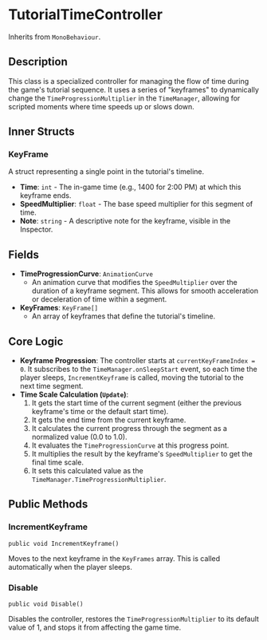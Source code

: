 # TutorialTimeController

Inherits from `MonoBehaviour`.

## Description

This class is a specialized controller for managing the flow of time during the game's tutorial sequence. It uses a series of "keyframes" to dynamically change the `TimeProgressionMultiplier` in the `TimeManager`, allowing for scripted moments where time speeds up or slows down.

## Inner Structs

### KeyFrame
A struct representing a single point in the tutorial's timeline.
-   **Time**: `int` - The in-game time (e.g., 1400 for 2:00 PM) at which this keyframe ends.
-   **SpeedMultiplier**: `float` - The base speed multiplier for this segment of time.
-   **Note**: `string` - A descriptive note for the keyframe, visible in the Inspector.

## Fields

-   **TimeProgressionCurve**: `AnimationCurve`
    -   An animation curve that modifies the `SpeedMultiplier` over the duration of a keyframe segment. This allows for smooth acceleration or deceleration of time within a segment.
-   **KeyFrames**: `KeyFrame[]`
    -   An array of keyframes that define the tutorial's timeline.

## Core Logic

-   **Keyframe Progression**: The controller starts at `currentKeyFrameIndex = 0`. It subscribes to the `TimeManager.onSleepStart` event, so each time the player sleeps, `IncrementKeyframe` is called, moving the tutorial to the next time segment.
-   **Time Scale Calculation (`Update`)**:
    1.  It gets the start time of the current segment (either the previous keyframe's time or the default start time).
    2.  It gets the end time from the current keyframe.
    3.  It calculates the current progress through the segment as a normalized value (0.0 to 1.0).
    4.  It evaluates the `TimeProgressionCurve` at this progress point.
    5.  It multiplies the result by the keyframe's `SpeedMultiplier` to get the final time scale.
    6.  It sets this calculated value as the `TimeManager.TimeProgressionMultiplier`.

## Public Methods

### IncrementKeyframe
`public void IncrementKeyframe()`

Moves to the next keyframe in the `KeyFrames` array. This is called automatically when the player sleeps.

### Disable
`public void Disable()`

Disables the controller, restores the `TimeProgressionMultiplier` to its default value of 1, and stops it from affecting the game time.
